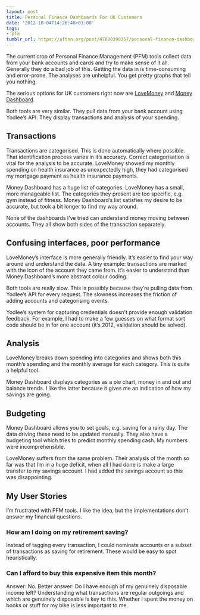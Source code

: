 ```yaml
---
layout: post
title: Personal Finance Dashboards For UK Customers
date: '2012-10-04T14:26:48+01:00'
tags:
- pfm
tumblr_url: https://aftnn.org/post/47880398357/personal-finance-dashboards-uk-customers
---
```

<p>The current crop of Personal Finance Management (PFM) tools collect data from your bank accounts and cards and try to make sense of it all. Generally they do a bad job of this. Getting the data in is time-consuming and error-prone. The analyses are unhelpful. You get pretty graphs that tell you nothing.</p>

<p>The serious options for UK customers right now are <a href="http://lovemoney.com">LoveMoney</a> and <a href="http://www.moneydashboard.com/">Money Dashboard</a>.</p>

<p>Both tools are very similar. They pull data from your bank account using Yodlee&rsquo;s API. They display transactions and analysis of your spending.</p>

<h2>Transactions</h2>

<p>Transactions are categorised. This is done automatically where possible. That identification process varies in it&rsquo;s accuracy. Correct categorisation is vital for the analysis to be accurate. LoveMoney showed my monthly spending on health insurance as unexpectedly high, they had categorised my mortgage payment as health insurance payments.</p>

<p>Money Dashboard has a huge list of categories. LoveMoney has a small, more manageable list. The categories they present are too specific, e.g. gym instead of fitness. Money Dashboard&rsquo;s list satisfies my desire to be accurate, but took a bit longer to find my way around.</p>

<p>None of the dashboards I&rsquo;ve tried can understand money moving between accounts. They all show both sides of the transaction separately.</p>

<h2>Confusing interfaces, poor performance</h2>

<p>LoveMoney&rsquo;s interface is more generally friendly. It&rsquo;s easier to find your way around and understand the data. A tiny example: transactions are marked with the icon of the account they came from. It&rsquo;s easier to understand than Money Dashboard&rsquo;s more abstract colour coding.</p>

<p>Both tools are really slow. This is possibly because they&rsquo;re pulling data from Yodlee&rsquo;s API for every request. The slowness increases the friction of adding accounts and categorising events.</p>

<p>Yodlee&rsquo;s system for capturing credentials doesn&rsquo;t provide enough validation feedback. For example, I had to make a few guesses on what format sort code should be in for one account (it&rsquo;s 2012, validation should be solved).</p>

<h2>Analysis</h2>

<p>LoveMoney breaks down spending into categories and shows both this month&rsquo;s spending and the monthly average for each category. This is quite a helpful tool.</p>

<p>Money Dashboard displays categories as a pie chart, money in and out and balance trends. I like the latter because it gives me an indication of how my savings are going.</p>

<h2>Budgeting</h2>

<p>Money Dashboard allows you to set goals, e.g. saving for a rainy day. The data driving these need to be updated manually. They also have a budgeting tool which tries to predict monthly spending cash. My numbers were incomprehensible.</p>

<p>LoveMoney suffers from the same problem. Their analysis of the month so far was that I&rsquo;m in a huge deficit, when all I had done is make a large transfer to my savings account. I had added the savings account so this was disappointing.</p>

<h2>My User Stories</h2>

<p>I&rsquo;m frustrated with PFM tools. I like the idea, but the implementations don&rsquo;t answer my financial questions.</p>

<h3>How am I doing on my retirement saving?</h3>

<p>Instead of tagging every transaction, I could nominate accounts or a subset of transactions as saving for retirement. These would be easy to spot heuristically.</p>

<h3>Can I afford to buy this expensive item this month?</h3>

<p>Answer: No. Better answer: Do I have enough of my genuinely disposable income left? Understanding what transactions are regular outgoings and which are genuinely disposable is key to this. Whether I spent the money on books or stuff for my bike is less important to me.</p>
